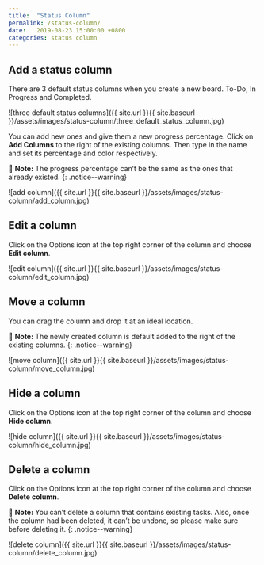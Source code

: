```yaml
---
title:  "Status Column"
permalink: /status-column/
date:   2019-08-23 15:00:00 +0800
categories: status column
---
```

## Add a status column 
There are 3 default status columns when you create a new board. To-Do, In Progress and Completed.

![three default status columns]({{ site.url }}{{ site.baseurl }}/assets/images/status-column/three_default_status_column.jpg)

You can add new ones and give them a new progress percentage. Click on **Add Columns** to the right of the existing columns. Then type in the name and set its percentage and color respectively. 

📝 **Note:** The progress percentage can’t be the same as the ones that already existed. 
{: .notice--warning}

![add column]({{ site.url }}{{ site.baseurl }}/assets/images/status-column/add_column.jpg)

## Edit a column 

Click on the Options icon at the top right corner of the column and choose **Edit column**.

![edit column]({{ site.url }}{{ site.baseurl }}/assets/images/status-column/edit_column.jpg)


## Move a column 
You can drag the column and drop it at an ideal location. 

📝 **Note:** The newly created column is default added to the right of the existing columns. 
{: .notice--warning}

![move column]({{ site.url }}{{ site.baseurl }}/assets/images/status-column/move_column.jpg)


## Hide a column 
Click on the Options icon at the top right corner of the column and choose **Hide column**.

![hide column]({{ site.url }}{{ site.baseurl }}/assets/images/status-column/hide_column.jpg)


## Delete a column 

Click on the Options icon at the top right corner of the column and choose **Delete column**.

📝 **Note:** You can’t delete a column that contains existing tasks. Also, once the column had been deleted, it can’t be undone, so please make sure before deleting it. 
{: .notice--warning}

![delete column]({{ site.url }}{{ site.baseurl }}/assets/images/status-column/delete_column.jpg)

